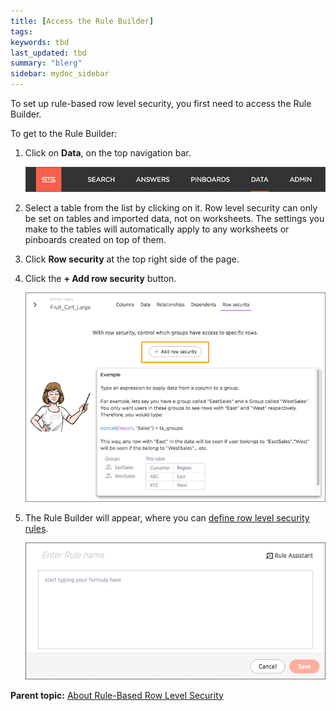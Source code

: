 ```yaml
---
title: [Access the Rule Builder]
tags: 
keywords: tbd
last_updated: tbd
summary: "blerg"
sidebar: mydoc_sidebar
---
```

To set up rule-based row level security, you first need to access the Rule Builder.

To get to the Rule Builder:

1.   Click on **Data**, on the top navigation bar.

     ![](../../shared/conrefs/../../images/data_icon.png "Data")

2.   Select a table from the list by clicking on it. Row level security can only be set on tables and imported data, not on worksheets. The settings you make to the tables will automatically apply to any worksheets or pinboards created on top of them.
3.   Click **Row security** at the top right side of the page.
4.   Click the **+ Add row security** button.

     ![](../../images/add_row_security.png "Add row security")

5.   The Rule Builder will appear, where you can [define row level security rules](define_rls_rules.html#).

     ![](../../images/rls_rule_builder.png "The Rule Builder")


**Parent topic:** [About Rule-Based Row Level Security](../../admin/data_security/new_row_level_security.html)
